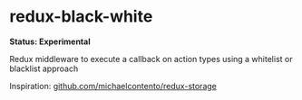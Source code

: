 # redux-black-white

**Status: Experimental**

Redux middleware to execute a callback on action types using a whitelist or blacklist approach

Inspiration: [github.com/michaelcontento/redux-storage](https://github.com/michaelcontento/redux-storage)